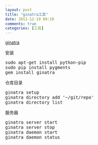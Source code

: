 ```yaml
---
layout: post
title: "ginatra工具"
date: 2011-12-19 09:10
comments: true
categories: [工具] 
---
```


[ginatra](https://github.com/lenary/ginatra)

安装

<pre>
sudo apt-get install python-pip
sudo pip install pygments
gem install ginatra
</pre>

仓库目录

<pre>
ginatra setup
ginatra directory add '~/git/repo'
ginatra directory list
</pre>

服务器

<pre>
ginatra server start
ginatra server stop
ginatra daemon start
ginatra daemon status
</pre>
